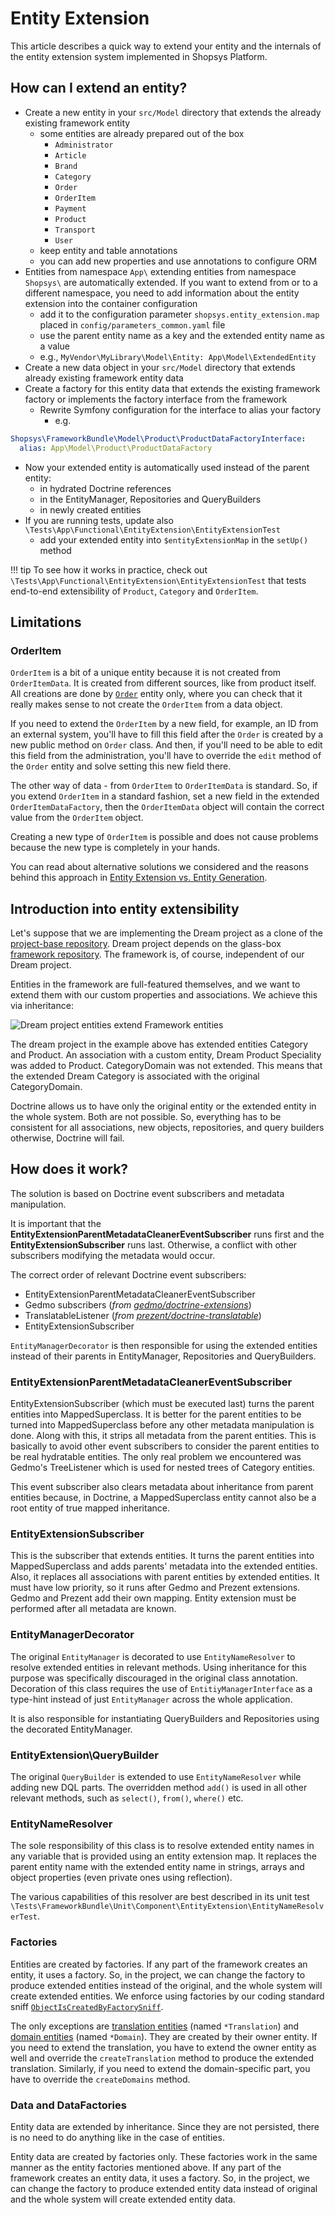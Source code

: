 # Entity Extension

This article describes a quick way to extend your entity and the internals of the entity extension system implemented in Shopsys Platform.

## How can I extend an entity?

* Create a new entity in your `src/Model` directory that extends the already existing framework entity
    * some entities are already prepared out of the box
        * `Administrator`
        * `Article`
        * `Brand`
        * `Category`
        * `Order`
        * `OrderItem`
        * `Payment`
        * `Product`
        * `Transport`
        * `User`
    * keep entity and table annotations
    * you can add new properties and use annotations to configure ORM
* Entities from namespace `App\` extending entities from namespace `Shopsys\` are automatically extended. If you want to extend from or to a different namespace, you need to add information about the entity extension into the container configuration
    * add it to the configuration parameter `shopsys.entity_extension.map` placed in `config/parameters_common.yaml` file
    * use the parent entity name as a key and the extended entity name as a value
    * e.g., `MyVendor\MyLibrary\Model\Entity: App\Model\ExtendedEntity`
* Create a new data object in your `src/Model` directory that extends already existing framework entity data
* Create a factory for this entity data that extends the existing framework factory or implements the factory interface from the framework
    * Rewrite Symfony configuration for the interface to alias your factory
        * e.g.
```yaml
Shopsys\FrameworkBundle\Model\Product\ProductDataFactoryInterface:
  alias: App\Model\Product\ProductDataFactory
```
* Now your extended entity is automatically used instead of the parent entity:
    * in hydrated Doctrine references
    * in the EntityManager, Repositories and QueryBuilders
    * in newly created entities
* If you are running tests, update also `\Tests\App\Functional\EntityExtension\EntityExtensionTest`
    * add your extended entity into `$entityExtensionMap` in the `setUp()` method

!!! tip
    To see how it works in practice, check out `\Tests\App\Functional\EntityExtension\EntityExtensionTest` that tests end-to-end extensibility of `Product`, `Category` and `OrderItem`.

## Limitations

### OrderItem

`OrderItem` is a bit of a unique entity because it is not created from `OrderItemData`. It is created from different sources, like from product itself.
All creations are done by [`Order`](https://github.com/shopsys/shopsys/blob/master/packages/framework/src/Model/Order/Order.php) entity only, where you can check that it really makes sense to not create the `OrderItem` from a data object.

If you need to extend the `OrderItem` by a new field, for example, an ID from an external system, you'll have to fill this field after the `Order` is created by a new public method on `Order` class.
And then, if you'll need to be able to edit this field from the administration, you'll have to override the `edit` method of the `Order` entity and solve setting this new field there.

The other way of data - from `OrderItem` to `OrderItemData` is standard.
So, if you extend `OrderItem` in a standard fashion, set a new field in the extended `OrderItemDataFactory`, then the `OrderItemData` object will contain the correct value from the `OrderItem` object.

Creating a new type of `OrderItem` is possible and does not cause problems because the new type is completely in your hands.

You can read about alternative solutions we considered and the reasons behind this approach in [Entity Extension vs. Entity Generation](entity-extension-vs-entity-generation.md).

## Introduction into entity extensibility
Let's suppose that we are implementing the Dream project as a clone of the [project-base repository](https://github.com/shopsys/project-base).
Dream project depends on the glass-box [framework repository](https://github.com/shopsys/framework).
The framework is, of course, independent of our Dream project.

Entities in the framework are full-featured themselves, and we want to extend them with our custom properties and associations.
We achieve this via inheritance:

![Dream project entities extend Framework entities](img/entity-extension.png)

The dream project in the example above has extended entities Category and Product.
An association with a custom entity, Dream Product Speciality was added to Product.
CategoryDomain was not extended. This means that the extended Dream Category is associated with the original CategoryDomain.

Doctrine allows us to have only the original entity or the extended entity in the whole system. Both are not possible.
So, everything has to be consistent for all associations, new objects, repositories, and query builders otherwise, Doctrine will fail.

## How does it work?

The solution is based on Doctrine event subscribers and metadata manipulation.

It is important that the **EntityExtensionParentMetadataCleanerEventSubscriber** runs first and the **EntityExtensionSubscriber** runs last.
Otherwise, a conflict with other subscribers modifying the metadata would occur.

The correct order of relevant Doctrine event subscribers:

* EntityExtensionParentMetadataCleanerEventSubscriber
* Gedmo subscribers (*from [gedmo/doctrine-extensions](https://github.com/gedmo/doctrine-extensions)*)
* TranslatableListener (*from [prezent/doctrine-translatable](https://github.com/prezent/doctrine-translatable)*)
* EntityExtensionSubscriber

`EntityManagerDecorator` is then responsible for using the extended entities instead of their parents in EntityManager, Repositories and QueryBuilders.

### EntityExtensionParentMetadataCleanerEventSubscriber

EntityExtensionSubscriber (which must be executed last) turns the parent entities into MappedSuperclass.
It is better for the parent entities to be turned into MappedSuperclass before any other metadata manipulation is done.
Along with this, it strips all metadata from the parent entities.
This is basically to avoid other event subscribers to consider the parent entities to be real hydratable entities.
The only real problem we encountered was Gedmo's TreeListener which is used for nested trees of Category entities.

This event subscriber also clears metadata about inheritance from parent entities because,
in Doctrine, a MappedSuperclass entity cannot also be a root entity of true mapped inheritance.

### EntityExtensionSubscriber

This is the subscriber that extends entities.
It turns the parent entities into MappedSuperclass and adds parents' metadata into the extended entities.
Also, it replaces all associations with parent entities by extended entities.
It must have low priority, so it runs after Gedmo and Prezent extensions.
Gedmo and Prezent add their own mapping. Entity extension must be performed after all metadata are known.

### EntityManagerDecorator

The original `EntityManager` is decorated to use `EntityNameResolver` to resolve extended entities in relevant methods.
Using inheritance for this purpose was specifically discouraged in the original class annotation.
Decoration of this class requires the use of `EntitiyManagerInterface` as a type-hint instead of just `EntityManager` across the whole application.

It is also responsible for instantiating QueryBuilders and Repositories using the decorated EntityManager.

### EntityExtension\QueryBuilder

The original `QueryBuilder` is extended to use `EntityNameResolver` while adding new DQL parts.
The overridden method `add()` is used in all other relevant methods, such as `select()`, `from()`, `where()` etc.

### EntityNameResolver

The sole responsibility of this class is to resolve extended entity names in any variable that is provided using an entity extension map.
It replaces the parent entity name with the extended entity name in strings, arrays and object properties (even private ones using reflection).

The various capabilities of this resolver are best described in its unit test `\Tests\FrameworkBundle\Unit\Component\EntityExtension\EntityNameResolverTest`.

### Factories

Entities are created by factories. If any part of the framework creates an entity, it uses a factory.
So, in the project, we can change the factory to produce extended entities instead of the original, and the whole system will create extended entities.
We enforce using factories by our coding standard sniff [`ObjectIsCreatedByFactorySniff`](https://github.com/shopsys/shopsys/blob/master/packages/coding-standards/src/Sniffs/ObjectIsCreatedByFactorySniff.php).

The only exceptions are [translation entities](../model/entities.md#translation-entity) (named `*Translation`) and [domain entities](../model/entities.md#domain-entity) (named `*Domain`).
They are created by their owner entity.
If you need to extend the translation, you have to extend the owner entity as well and override the `createTranslation` method to produce the extended translation.
Similarly, if you need to extend the domain-specific part, you have to override the `createDomains` method.

### Data and DataFactories

Entity data are extended by inheritance.
Since they are not persisted, there is no need to do anything like in the case of entities.

Entity data are created by factories only.
These factories work in the same manner as the entity factories mentioned above.
If any part of the framework creates an entity data, it uses a factory.
So, in the project, we can change the factory to produce extended entity data instead of original and the whole system will create extended entity data.
